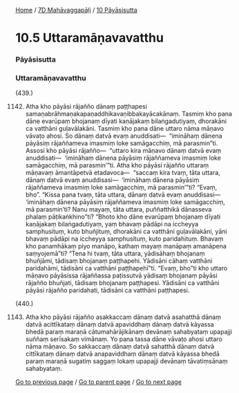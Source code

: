
[Home](/) / [7D Mahāvaggapāḷi](/tipitaka/7D.md) / [10 Pāyāsisutta](/tipitaka/7D/10.md)

# 10.5 Uttaramāṇavavatthu

### Pāyāsisutta

### Uttaramāṇavavatthu

(439.)

1142. Atha kho pāyāsi rājañño dānaṃ paṭṭhapesi samaṇabrāhmaṇakapaṇaddhikavaṇibbakayācakānaṃ. Tasmiṃ kho pana dāne evarūpaṃ bhojanaṃ dīyati kaṇājakaṃ bilaṅgadutiyaṃ, dhorakāni ca vatthāni guḷavālakāni. Tasmiṃ kho pana dāne uttaro nāma māṇavo vāvaṭo ahosi. So dānaṃ datvā evaṃ anuddisati—  “imināhaṃ dānena pāyāsiṃ rājaññameva imasmiṃ loke samāgacchiṃ, mā parasmin”ti. Assosi kho pāyāsi rājañño—  “uttaro kira māṇavo dānaṃ datvā evaṃ anuddisati—  ‘imināhaṃ dānena pāyāsiṃ rājaññameva imasmiṃ loke samāgacchiṃ, mā parasmin’”ti. Atha kho pāyāsi rājañño uttaraṃ māṇavaṃ āmantāpetvā etadavoca—  “saccaṃ kira tvaṃ, tāta uttara, dānaṃ datvā evaṃ anuddisasi—  ‘imināhaṃ dānena pāyāsiṃ rājaññameva imasmiṃ loke samāgacchiṃ, mā parasmin’”ti? “Evaṃ, bho”. “Kissa pana tvaṃ, tāta uttara, dānaṃ datvā evaṃ anuddisasi—  ‘imināhaṃ dānena pāyāsiṃ rājaññameva imasmiṃ loke samāgacchiṃ, mā parasmin’ti? Nanu mayaṃ, tāta uttara, puññatthikā dānasseva phalaṃ pāṭikaṅkhino”ti? “Bhoto kho dāne evarūpaṃ bhojanaṃ dīyati kaṇājakaṃ bilaṅgadutiyaṃ, yaṃ bhavaṃ pādāpi na iccheyya samphusituṃ, kuto bhuñjituṃ, dhorakāni ca vatthāni guḷavālakāni, yāni bhavaṃ pādāpi na iccheyya samphusituṃ, kuto paridahituṃ. Bhavaṃ kho panamhākaṃ piyo manāpo, kathaṃ mayaṃ manāpaṃ amanāpena saṃyojemā”ti? “Tena hi tvaṃ, tāta uttara, yādisāhaṃ bhojanaṃ bhuñjāmi, tādisaṃ bhojanaṃ paṭṭhapehi. Yādisāni cāhaṃ vatthāni paridahāmi, tādisāni ca vatthāni paṭṭhapehī”ti. “Evaṃ, bho”ti kho uttaro māṇavo pāyāsissa rājaññassa paṭissutvā yādisaṃ bhojanaṃ pāyāsi rājañño bhuñjati, tādisaṃ bhojanaṃ paṭṭhapesi. Yādisāni ca vatthāni pāyāsi rājañño paridahati, tādisāni ca vatthāni paṭṭhapesi.

(440.)

1143. Atha kho pāyāsi rājañño asakkaccaṃ dānaṃ datvā asahatthā dānaṃ datvā acittīkataṃ dānaṃ datvā apaviddhaṃ dānaṃ datvā kāyassa bhedā paraṃ maraṇā cātumahārājikānaṃ devānaṃ sahabyataṃ upapajji suññaṃ serīsakaṃ vimānaṃ. Yo pana tassa dāne vāvaṭo ahosi uttaro nāma māṇavo. So sakkaccaṃ dānaṃ datvā sahatthā dānaṃ datvā cittīkataṃ dānaṃ datvā anapaviddhaṃ dānaṃ datvā kāyassa bhedā paraṃ maraṇā sugatiṃ saggaṃ lokaṃ upapajji devānaṃ tāvatiṃsānaṃ sahabyataṃ.

[Go to previous page](/tipitaka/7D/10/10.4.md) / [Go to parent page](/tipitaka/7D/10.md) / [Go to next page](/tipitaka/7D/10/10.6.md)


